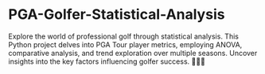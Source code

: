# PGA-Golfer-Statistical-Analysis
Explore the world of professional golf through statistical analysis. This Python project delves into PGA Tour player metrics, employing ANOVA, comparative analysis, and trend exploration over multiple seasons. Uncover insights into the key factors influencing golfer success. 🏌️‍♂️⛳
